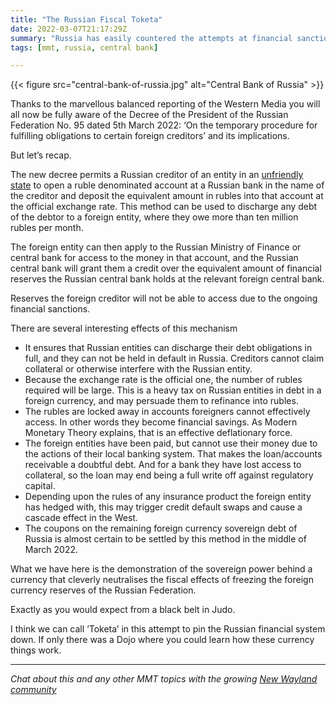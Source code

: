 ```yaml
---
title: "The Russian Fiscal Toketa"
date: 2022-03-07T21:17:29Z
summary: "Russia has easily countered the attempts at financial sanctions, resulting in some interesting outcomes that further confirm the view taken by Modern Monetary Theory"
tags: [mmt, russia, central bank]

---
```


{{< figure src="central-bank-of-russia.jpg" alt="Central Bank of Russia" >}}

Thanks to the marvellous balanced reporting of the Western Media you will all now be fully aware of the Decree of the President of the Russian Federation No. 95 dated 5th March 2022: ‘On the temporary procedure for fulfilling obligations to certain foreign creditors’ and its implications.

But let’s recap.

The new decree permits a Russian creditor of an entity in an [unfriendly state](https://tass.com/politics/1418197) to open a ruble denominated account at a Russian bank in the name of the creditor and deposit the equivalent amount in rubles into that account at the official exchange rate. This method can be used to discharge any debt of the debtor to a foreign entity, where they owe more than ten million rubles per month.

The foreign entity can then apply to the Russian Ministry of Finance or central bank for access to the money in that account, and the Russian central bank will grant them a credit over the equivalent amount of financial reserves the Russian central bank holds at the relevant foreign central bank.

Reserves the foreign creditor will not be able to access due to the ongoing financial sanctions.

There are several interesting effects of this mechanism

- It ensures that Russian entities can discharge their debt obligations in full, and they can not be held in default in Russia. Creditors cannot claim collateral or otherwise interfere with the Russian entity.
- Because the exchange rate is the official one, the number of rubles required will be large. This is a heavy tax on Russian entities in debt in a foreign currency, and may persuade them to refinance into rubles.
- The rubles are locked away in accounts foreigners cannot effectively access. In other words they become financial savings. As Modern Monetary Theory explains, that is an effective deflationary force.
- The foreign entities have been paid, but cannot use their money due to the actions of their local banking system. That makes the loan/accounts receivable a doubtful debt. And for a bank they have lost access to collateral, so the loan may end being a full write off against regulatory capital.
- Depending upon the rules of any insurance product the foreign entity has hedged with, this may trigger credit default swaps and cause a cascade effect in the West.
- The coupons on the remaining foreign currency sovereign debt of Russia is almost certain to be settled by this method in the middle of March 2022.

What we have here is the demonstration of the sovereign power behind a currency that cleverly neutralises the fiscal effects of freezing the foreign currency reserves of the Russian Federation.

Exactly as you would expect from a black belt in Judo.

I think we can call ‘Toketa’ in this attempt to pin the Russian financial system down. If only there was a Dojo where you could learn how these currency things work.

* * *

_Chat about this and any other MMT topics with the growing [New Wayland community](https://discord.gg/JN6HKUd)_
